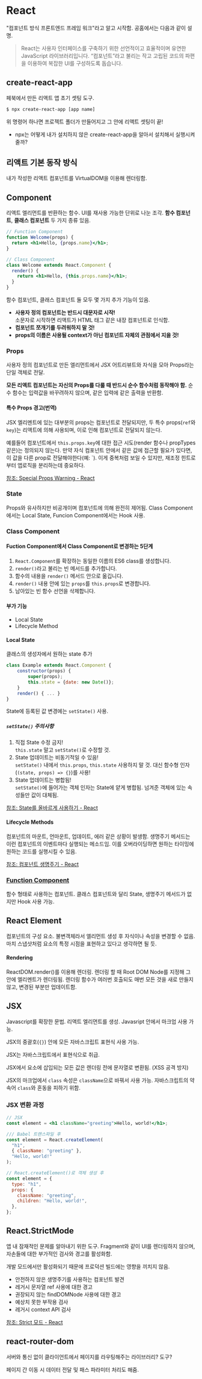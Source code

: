 # React

"컴포넌트 방식 프론트엔드 프레임 워크"라고 알고 시작함. 공홈에서는 다음과 같이 설명.

> React는 사용자 인터페이스를 구축하기 위한 선언적이고 효율적이며 유연한 JavaScript 라이브러리입니다. “컴포넌트”라고 불리는 작고 고립된 코드의 파편을 이용하여 복잡한 UI를 구성하도록 돕습니다.

## create-react-app

페북에서 만든 리액트 앱 초기 셋팅 도구.

```bash
$ npx create-react-app [app name]
```

위 명령어 하나면 프로젝트 폴더가 만들어지고 그 안에 리액트 셋팅이 끝!

- npx는 어떻게 내가 설치하지 않은 create-react-app을 알아서 설치해서 실행시켜줄까?

## 리액트 기본 동작 방식

내가 작성한 리액트 컴포넌트를 VirtualDOM을 이용해 렌더링함.

## Component

리액트 엘리먼트를 반환하는 함수. UI를 재사용 가능한 단위로 나눈 조각. **함수 컴포넌트**, **클래스 컴포넌트** 두 가지 종류 있음.

```jsx
// Function Component
function Welcome(props) {
  return <h1>Hello, {props.name}</h1>;
}

// Class Component
class Welcome extends React.Component {
  render() {
    return <h1>Hello, {this.props.name}</h1>;
  }
}
```

함수 컴포넌트, 클래스 컴포넌트 둘 모두 몇 가지 추가 기능이 있음.

- **사용자 정의 컴포넌트는 반드시 대문자로 시작!**<br/>소문자로 시작하면 리액트가 HTML 태그 같은 내장 컴포넌트로 인식함.
- **컴포넌트 쪼개기를 두려워하지 말 것!**
- **props의 이름은 사용될 context가 아닌 컴포넌트 자체의 관점에서 지을 것!**

### Props

사용자 정의 컴포넌트로 만든 엘리먼트에서 JSX 어트리뷰트와 자식을 모아 Props라는 단일 객체로 전달.

**모든 리액트 컴포넌트는 자신의 Props를 다룰 때 반드시 순수 함수처럼 동작해야 함.** 순수 함수는 입력값을 바꾸려하지 않으며, 같은 입력에 같은 출력을 반환함.

#### 특수 Props 경고(번역)

JSX 엘리멘트에 있는 대부분의 props는 컴포넌트로 전달되지만, 두 특수 props(`ref`와 `key`)는 리액트에 의해 사용되며, 이로 인해 컴포넌트로 전달되지 않는다.

예를들어 컴포넌트에서 `this.props.key`에 대한 접근 시도(render 함수나 propTypes 같은)는 정의되지 않는다. 만약 자식 컴포넌트 안에서 같은 값에 접근할 필요가 있다면, 이 값을 다른 prop로 전달해야한다(예: `<ListItemWrapper key={result.id} id={result.id} />). 이게 중복처럼 보일 수 있지만, 재조정 힌트로부터 앱로직을 분리하는데 중요하다.

[참조: Special Props Warning - React](https://reactjs.org/warnings/special-props.html)

### State

Props와 유사하지만 비공개이며 컴포넌트에 의해 완전히 제어됨. Class Component에서는 Local State, Funcion Component에서는 Hook 사용.

### Class Component

#### Fuction Component에서 Class Component로 변경하는 5단계

1. `React.Component`를 확장하는 동일한 이름의 ES6 class를 생성합니다.
1. `render()`라고 불리는 빈 메서드를 추가합니다.
1. 함수의 내용을 `render()` 메서드 안으로 옮깁니다.
1. `render()` 내용 안에 있는 `props`를 `this.props`로 변경합니다.
1. 남아있는 빈 함수 선언을 삭제합니다.

#### 부가 기능

- Local State
- Lifecycle Method

#### Local State

클래스의 생성자에서 원하는 state 추가

```jsx
class Example extends React.Component {
    constructor(props) {
        super(props);
        this.state = {date: new Date()};
    }
    render() { ... }
}
```

State에 등록된 값 변경에는 `setState()` 사용.

##### `setState()` 주의사항

1. 직접 State 수정 금지!<br/>
   `this.state` 말고 `setState()`로 수정할 것.
2. State 업데이트는 비동기적일 수 있음!<br/>
   `setState()` 내에서 `this.props`, `this.state` 사용하지 말 것. 대신 함수형 인자(`(state, props) => {}`)를 사용!
3. State 업데이트는 병합됨!<br/>
   `setState()`에 들어가는 객체 인자는 State에 얕게 병합됨. 넘겨준 객체에 있는 속성들만 값이 대체됨.

[참조: State를 올바르게 사용하기 - React](https://ko.reactjs.org/docs/state-and-lifecycle.html#using-state-correctly)

#### Lifecycle Methods

컴포넌트의 마운트, 언마운트, 업데이트, 에러 같은 상황이 발생함. 생명주기 메서드는 이런 컴포넌트의 이벤트마다 실행되는 메소드임. 이를 오버라이딩하면 원하는 타이밍에 원하는 코드를 실행시킬 수 있음.

[참조: 컴포넌트 생명주기 - React](https://ko.reactjs.org/docs/react-component.html#the-component-lifecycle)

### [Function Component](function-component.md)

함수 형태로 사용하는 컴포넌트. 클래스 컴포넌트와 달리 State, 생명주기 메서드가 없지만 Hook 사용 가능.

## React Element

컴포넌트의 구성 요소. 불변객체라서 엘리먼트 생성 후 자식이나 속성을 변경할 수 없음. 마치 스냅샷처럼 요소의 특정 시점을 표현하고 있다고 생각하면 될 듯.

#### Rendering

ReactDOM.render()를 이용해 렌더링. 렌더링 할 때 Root DOM Node를 지정해 그 안에 엘리멘트가 렌더링됨. 렌더링 함수가 여러번 호출되도 매번 모든 것을 새로 만들지 않고, 변경된 부분만 업데이트함.

## JSX

Javascript를 확장한 문법. 리액트 엘리먼트를 생성. Javasript 안에서 마크업 사용 가능.

JSX의 중괄호(`{}`) 안에 모든 자바스크립트 표현식 사용 가능.

JSX는 자바스크립트에서 표현식으로 취급.

JSX에서 요소에 삽입되는 모든 값은 렌더링 전에 문자열로 변환됨. (XSS 공격 방지)

JSX의 마크업에서 `class` 속성은 `className`으로 바꿔서 사용 가능. 자바스크립트의 약속어 `class`와 혼동을 피하기 위함.

### JSX 변환 과정

```jsx
// JSX
const element = <h1 className="greeting">Hello, world!</h1>;
```

```javascript
/// Babel 트랜스파일 후
const element = React.createElement(
  "h1",
  { className: "greeting" },
  "Hello, world!"
);
```

```javascript
// React.createElement()로 객체 생성 후
const element = {
  type: "h1",
  props: {
    className: "greeting",
    children: "Hello, world!",
  },
};
```

## React.StrictMode

앱 내 잠재적인 문제를 알아내기 위한 도구. Fragment와 같이 UI를 렌더링하지 않으며, 자손들에 대한 부가적인 검사와 경고를 활성화함.

개발 모드에서만 활성화되기 때문에 프로덕션 빌드에는 영향을 끼치지 않음.

- 안전하지 않은 생명주기를 사용하는 컴포넌트 발견
- 레거시 문자열 ref 사용에 대한 경고
- 권장되지 않는 findDOMNode 사용에 대한 경고
- 예상치 못한 부작용 검사
- 레거시 context API 검사

[참조: Strict 모드 - React](https://ko.reactjs.org/docs/strict-mode.html)

## react-router-dom

서버와 통신 없이 클라이언트에서 페이지를 라우팅해주는 라이브러리? 도구?

페이지 간 이동 시 데이터 전달 및 패스 파라미터 처리도 해줌.
